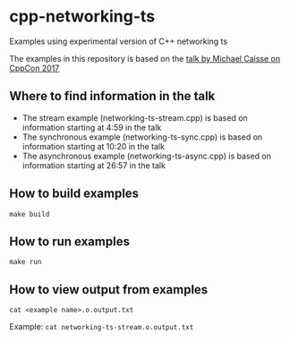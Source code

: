 # cpp-networking-ts
Examples using experimental version of C++ networking ts

The examples in this repository is based on the [talk by Michael Caisse on CppCon 2017](https://www.youtube.com/watch?v=2UC6_rfJuAw)

## Where to find information in the talk

* The stream example (networking-ts-stream.cpp) is based on information starting at 4:59 in the talk
* The synchronous example (networking-ts-sync.cpp) is based on information starting at 10:20 in the talk
* The asynchronous example (networking-ts-async.cpp) is based on information starting at 26:57 in the talk

## How to build examples

`make build`

## How to run examples

`make run`

## How to view output from examples

`cat <example name>.o.output.txt`

Example:
`cat networking-ts-stream.o.output.txt`
